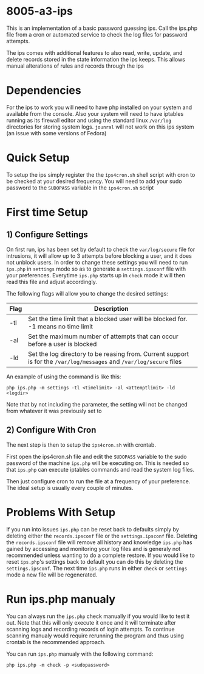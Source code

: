 # 8005-a3-ips

This is an implementation of a basic password guessing ips. Call the ips.php file
from a cron or automated service to check the log files for password attempts.

The ips comes with additional features to also read, write, update, and delete
records stored in the state information the ips keeps. This allows manual alterations of
rules and records through the ips

# Dependencies

For the ips to work you will need to have php installed on your system and available from
the console. Also your system will need to have iptables running as its firewall editor
and using the standard linux `/var/log` directories for storing system logs. `jounral` will
not work on this ips system (an issue with some versions of Fedora)

# Quick Setup

To setup the ips simply register the the `ips4cron.sh` shell script with cron to be checked
at your desired frequency. You will need to add your sudo password to the `SUDOPASS` variable
in the `ips4cron.sh` script

# First time Setup

## 1) Configure Settings
On first run, ips has been set by default to check the `var/log/secure` file for intrusions,
it will allow up to 3 attempts before blocking a user, and it does not unblock users. In order
to change these settings you will need to run `ips.php` in `settings` mode so as to generate
a `settings.ipsconf` file with your preferences. Everytime `ips.php` starts up in `check` mode
it will then read this file and adjust accordingly.

The following flags will allow you to change the desired settings:

Flag | Description
---- | -----------
-tl | Set the time limit that a blocked user will be blocked for. -1 means no time limit
-al | Set the maximum number of attempts that can occur before a user is blocked
-ld | Set the log directory to be reasing from. Current support is for the `/var/log/messages` and `/var/log/secure` files

An example of using the command is like this:
```
php ips.php -m settings -tl <timelimit> -al <attemptlimit> -ld <logdir>
```
Note that by not including the parameter, the setting will not be changed from whatever it was previously set to

## 2) Configure With Cron
The next step is then to setup the `ips4cron.sh` with crontab.

First open the ips4cron.sh file and edit the `SUDOPASS` variable to the sudo password of the machine `ips.php` will be executing on. This
is needed so that `ips.php` can execute iptables commands and read the system log files.

Then just configure cron to run the file at a frequency of your preference. The ideal setup is usually every couple of minutes.

# Problems With Setup
If you run into issues `ips.php` can be reset back to defaults simply by deleting either the `records.ipsconf` file or the `settings.ipsconf` file.
Deleting the `records.ipsconf` file will remove all history and knowledge `ips.php` has gained by accessing and monitoring your log files and is generaly
not recommended unless wanting to do a complete restore. If you would like to reset `ips.php`'s settings back to default you can do this by deleting the
`settings.ipsconf`. The next time `ips.php` runs in either `check` or `settings` mode a new file will be regenerated.

# Run ips.php manualy
You can always run the `ips.php` check manually if you would like to test it out. Note that this will only execute it once and it will terminate
after scanning logs and recording records of login attempts. To continue scanning manualy would require rerunning the program and thus using crontab
is the recommended approach.

You can run `ips.php` manualy with the following command:
```
php ips.php -m check -p <sudopassword>
```

